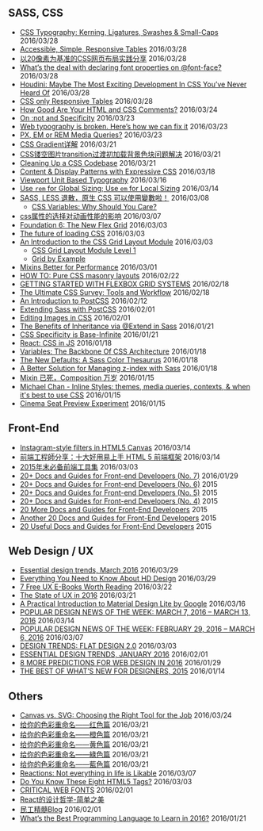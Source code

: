 ## SASS, CSS

 - [CSS Typography: Kerning, Ligatures, Swashes & Small-Caps](https://www.viget.com/articles/css-typography-kerning-ligatures-swashes-small-caps) 2016/03/28
 - [Accessible, Simple, Responsive Tables](https://css-tricks.com/accessible-simple-responsive-tables/) 2016/03/28
 - [以20像素为基准的CSS网页布局实践分享](http://www.zhangxinxu.com/wordpress/2016/03/css-layout-base-20px/) 2016/03/28
 - [What’s the deal with declaring font properties on @font-face?](https://css-tricks.com/whats-deal-declaring-font-properties-font-face/) 2016/03/28
 - [Houdini: Maybe The Most Exciting Development In CSS You’ve Never Heard Of](https://www.smashingmagazine.com/2016/03/houdini-maybe-the-most-exciting-development-in-css-youve-never-heard-of/) 2016/03/28
 - [CSS only Responsive Tables](http://dbushell.com/2016/03/04/css-only-responsive-tables/) 2016/03/28
 - [How Good Are Your HTML and CSS Comments?](http://www.sitepoint.com/how-good-are-your-html-and-css-comments/) 2016/03/24
 - [On :not and Specificity](http://bitsofco.de/on-not-and-specificity/) 2016/03/23
 - [Web typography is broken. Here’s how we can fix it](http://www.studiothick.com/essays/web-typography-is-broken) 2016/03/23
 - [PX, EM or REM Media Queries?](http://zellwk.com/blog/media-query-units/) 2016/03/23
 - [CSS Gradient详解](http://www.alloyteam.com/2016/03/css-gradient/) 2016/03/21
 - [CSS镂空图片transition过渡初加载背景色块问题解决](http://www.zhangxinxu.com/wordpress/2016/02/css-hollow-image-for-transition-background-color-problem-fixed/) 2016/03/21
 - [Cleaning Up a CSS Codebase](http://www.thenewslens.com/post/299974/) 2016/03/21
 - [Content & Display Patterns with Expressive CSS](http://johnpolacek.com/content-display-patterns/) 2016/03/18
 - [Viewport Unit Based Typography](http://zellwk.com/blog/viewport-based-typography/?utm_source=CSS-Weekly&utm_campaign=Issue-206&utm_medium=web) 2016/03/16
 - [Use `rem` for Global Sizing; Use `em` for Local Sizing](https://css-tricks.com/rem-global-em-local/) 2016/03/14
 - [SASS, LESS 退散，原生 CSS 可以使用變數啦！](http://muki.tw/tech/native-css-variables/) 2016/03/08
	 - [CSS Variables: Why Should You Care?](https://developers.google.com/web/updates/2016/02/css-variables-why-should-you-care)
 - [css属性的选择对动画性能的影响](http://web.jobbole.com/85238/) 2016/03/07
 - [Foundation 6: The New Flex Grid](http://www.sitepoint.com/foundation-6-the-new-flex-grid/) 2016/03/03
 - [The future of loading CSS](https://jakearchibald.com/2016/link-in-body/) 2016/03/03
 - [An Introduction to the CSS Grid Layout Module](http://www.sitepoint.com/introduction-css-grid-layout-module/) 2016/03/03
	 - [CSS Grid Layout Module Level 1](https://drafts.csswg.org/css-grid/)
	 - [Grid by Example](http://gridbyexample.com/)
 - [Mixins Better for Performance](http://csswizardry.com/2016/02/mixins-better-for-performance/) 2016/03/01
 - [HOW TO: Pure CSS masonry layouts](https://medium.com/@_jh3y/how-to-pure-css-masonry-layouts-a8ede07ba31a#.kauic0h7o) 2016/02/22
 - [GETTING STARTED WITH FLEXBOX GRID SYSTEMS](http://www.webdesignerdepot.com/2016/02/getting-started-with-flexbox-grid-systems/) 2016/02/18
 - [The Ultimate CSS Survey: Tools and Workflow](http://www.sitepoint.com/the-ultimate-css-survey-tools-and-workflow/) 2016/02/18
 - [An Introduction to PostCSS](http://www.sitepoint.com/an-introduction-to-postcss/) 2016/02/12
 - [Extending Sass with PostCSS](http://www.zachleat.com/web/critical-webfonts/) 2016/02/01
 - [Editing Images in CSS](http://www.thedotpost.com/2015/12/una-kravets-editing-images-in-css) 2016/02/01
 - [The Benefits of Inheritance via @Extend in Sass](http://www.sitepoint.com/the-benefits-of-inheritance-via-extend-in-sass/) 2016/01/21
 - [CSS Specificity is Base-Infinite](https://css-tricks.com/css-specificity-is-base-infinite/) 2016/01/21
 - [React: CSS in JS](https://speakerdeck.com/vjeux/react-css-in-js) 2016/01/18
 - [Variables: The Backbone Of CSS Architecture](https://www.smashingmagazine.com/2016/01/variables-in-css-architecture/) 2016/01/18
 - [The New Defaults: A Sass Color Thesaurus](http://thenewcode.com/927/The-New-Defaults-A-Sass-Color-Thesaurus) 2016/01/18
 - [A Better Solution for Managing z-index with Sass](http://www.sitepoint.com/better-solution-managing-z-index-sass/) 2016/01/18
 - [Mixin 已死，Composition 万岁](http://www.tuicool.com/articles/yARBJfy) 2016/01/15
 - [Michael Chan - Inline Styles: themes, media queries, contexts, & when it's best to use CSS](https://youtu.be/ERB1TJBn32c) 2016/01/15
 - [Cinema Seat Preview Experiment](http://tympanus.net/codrops/2016/01/12/cinema-seat-preview-experiment/) 2016/01/15

## Front-End 
 - [Instagram-style filters in HTML5 Canvas](https://www.viget.com/articles/instagram-style-filters-in-html5-canvas) 2016/03/14
 - [前端工程師分享：十大好用易上手 HTML 5 前端框架](http://buzzorange.com/techorange/2016/03/11/html5-frames/) 2016/03/14
 - [2015年末必备前端工具集](http://zxc0328.github.io/2015/12/28/2015-javascript-tools/) 2016/03/03
 - [20+ Docs and Guides for Front-end Developers (No. 7)](http://www.sitepoint.com/20-docs-guides-front-end-developers-7/) 2016/01/29
 - [20+ Docs and Guides for Front-end Developers (No. 6)](http://www.sitepoint.com/20-docs-guides-front-end-developers-6/) 2015
 - [20+ Docs and Guides for Front-end Developers (No. 5)](http://www.sitepoint.com/20-docs-guides-front-end-developers-5/) 2015
 - [20+ Docs and Guides for Front-end Developers (No. 4)](http://www.sitepoint.com/20-docs-guides-front-end-developers-4/) 2015
 - [20 More Docs and Guides for Front-End Developers](http://www.sitepoint.com/20-more-docs-guides-front-end-developers/) 2015
 - [Another 20 Docs and Guides for Front-End Developers](http://www.sitepoint.com/another-20-docs-guides-front-end-developers/) 2015
 - [20 Useful Docs and Guides for Front-End Developers](http://www.sitepoint.com/20-docs-guides-front-end-developers/) 2015

## Web Design / UX
 - [Essential design trends, March 2016](http://www.webdesignerdepot.com/2016/03/essential-design-trends-march-2016/) 2016/03/29
 - [Everything You Need to Know About HD Design](http://designshack.net/articles/graphics/everything-you-need-to-know-about-hd-design/) 2016/03/29
 - [7 Free UX E-Books Worth Reading](http://www.tuicool.com/articles/FB7zY3) 2016/03/22
 - [The State of UX in 2016](https://medium.com/user-experience-design-1/the-state-of-ux-in-2016-4a87799647d8#.3rmnz6ae0) 2016/03/21
 - [A Practical Introduction to Material Design Lite by Google](http://www.sitepoint.com/practical-introduction-material-design-lite-google/) 2016/03/16
 - [POPULAR DESIGN NEWS OF THE WEEK: MARCH 7, 2016 – MARCH 13, 2016](http://www.webdesignerdepot.com/2016/03/popular-design-news-of-the-week-march-7-2016-march-13-2016/) 2016/03/14
 - [POPULAR DESIGN NEWS OF THE WEEK: FEBRUARY 29, 2016 – MARCH 6, 2016](http://www.webdesignerdepot.com/2016/03/popular-design-news-of-the-week-february-29-2016-march-6-2016/) 2016/03/07
 - [DESIGN TRENDS: FLAT DESIGN 2.0](http://www.webdesignerdepot.com/2016/02/design-trends-flat-design-2-0/) 2016/03/03
 - [ESSENTIAL DESIGN TRENDS, JANUARY 2016](http://www.webdesignerdepot.com/2016/01/essential-design-trends-january-2016/) 2016/02/01
 - [8 MORE PREDICTIONS FOR WEB DESIGN IN 2016](http://www.webdesignerdepot.com/2016/01/8-more-predictions-for-web-design-in-2016/) 2016/01/29
 - [THE BEST OF WHAT’S NEW FOR DESIGNERS, 2015](http://www.webdesignerdepot.com/2015/12/the-best-of-whats-new-for-designers-2015/) 2016/01/14

## Others

 - [Canvas vs. SVG: Choosing the Right Tool for the Job](http://www.sitepoint.com/canvas-vs-svg-choosing-the-right-tool-for-the-job/) 2016/03/24
 - [给你的色彩重命名——红色篇](http://www.ifeiwu.com/blog/design/1372) 2016/03/21
 - [给你的色彩重命名——橙色篇](http://www.ifeiwu.com/blog/design/1374) 2016/03/21
 - [给你的色彩重命名——黄色篇](http://www.ifeiwu.com/blog/design/1376) 2016/03/21
 - [给你的色彩重命名——綠色篇](http://www.ifeiwu.com/blog/story/1378) 2016/03/21
 - [给你的色彩重命名——藍色篇](http://www.ifeiwu.com/blog/design/1380) 2016/03/21
 - [Reactions: Not everything in life is Likable](https://medium.com/facebook-design/reactions-not-everything-in-life-is-likable-5c403de72a3f#.v9ove0c47) 2016/03/07
 - [Do You Know These Eight HTML5 Tags?](http://www.sitepoint.com/eight-html5-tags-you-might-not-know/) 2016/03/03
 - [CRITICAL WEB FONTS](http://www.zachleat.com/web/critical-webfonts/) 2016/02/01
 - [React的设计哲学-简单之美](http://mp.weixin.qq.com/s?__biz=MzA5MzE4NDA4OQ==&mid=403253585&idx=1&sn=6fc6de5b389eb32020275f3e0407c1eb&scene=0#wechat_redirect)
 - [民工精髓Blog](https://github.com/xufei/blog) 2016/02/01
 - [What’s the Best Programming Language to Learn in 2016?](http://www.sitepoint.com/whats-best-programming-language-learn-2016/) 2016/01/21
